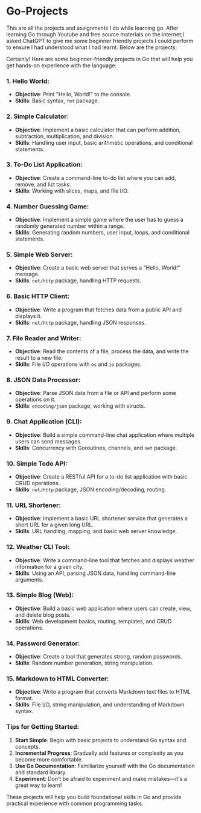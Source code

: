 # Go-Projects
This are all the projects and assignments I do while learning go.
After learning Go through Youtube and free source materials on the internet,I asked ChatGPT to give me some beginner friendly projects I could perform to ensure I had understood what I had learnt. Below are the projects;

Certainly! Here are some beginner-friendly projects in Go that will help you get hands-on experience with the language:

### 1. **Hello World**:
   - **Objective**: Print "Hello, World!" to the console.
   - **Skills**: Basic syntax, `fmt` package.

### 2. **Simple Calculator**:
   - **Objective**: Implement a basic calculator that can perform addition, subtraction, multiplication, and division.
   - **Skills**: Handling user input, basic arithmetic operations, and conditional statements.

### 3. **To-Do List Application**:
   - **Objective**: Create a command-line to-do list where you can add, remove, and list tasks.
   - **Skills**: Working with slices, maps, and file I/O.

### 4. **Number Guessing Game**:
   - **Objective**: Implement a simple game where the user has to guess a randomly generated number within a range.
   - **Skills**: Generating random numbers, user input, loops, and conditional statements.

### 5. **Simple Web Server**:
   - **Objective**: Create a basic web server that serves a "Hello, World!" message.
   - **Skills**: `net/http` package, handling HTTP requests.

### 6. **Basic HTTP Client**:
   - **Objective**: Write a program that fetches data from a public API and displays it.
   - **Skills**: `net/http` package, handling JSON responses.

### 7. **File Reader and Writer**:
   - **Objective**: Read the contents of a file, process the data, and write the result to a new file.
   - **Skills**: File I/O operations with `os` and `io` packages.

### 8. **JSON Data Processor**:
   - **Objective**: Parse JSON data from a file or API and perform some operations on it.
   - **Skills**: `encoding/json` package, working with structs.

### 9. **Chat Application (CLI)**:
   - **Objective**: Build a simple command-line chat application where multiple users can send messages.
   - **Skills**: Concurrency with Goroutines, channels, and `net` package.

### 10. **Simple Todo API**:
   - **Objective**: Create a RESTful API for a to-do list application with basic CRUD operations.
   - **Skills**: `net/http` package, JSON encoding/decoding, routing.

### 11. **URL Shortener**:
   - **Objective**: Implement a basic URL shortener service that generates a short URL for a given long URL.
   - **Skills**: URL handling, mapping, and basic web server knowledge.

### 12. **Weather CLI Tool**:
   - **Objective**: Write a command-line tool that fetches and displays weather information for a given city.
   - **Skills**: Using an API, parsing JSON data, handling command-line arguments.

### 13. **Simple Blog (Web)**:
   - **Objective**: Build a basic web application where users can create, view, and delete blog posts.
   - **Skills**: Web development basics, routing, templates, and CRUD operations.

### 14. **Password Generator**:
   - **Objective**: Create a tool that generates strong, random passwords.
   - **Skills**: Random number generation, string manipulation.

### 15. **Markdown to HTML Converter**:
   - **Objective**: Write a program that converts Markdown text files to HTML format.
   - **Skills**: File I/O, string manipulation, and understanding of Markdown syntax.

### Tips for Getting Started:

1. **Start Simple**: Begin with basic projects to understand Go syntax and concepts.
2. **Incremental Progress**: Gradually add features or complexity as you become more comfortable.
3. **Use Go Documentation**: Familiarize yourself with the Go documentation and standard library.
4. **Experiment**: Don’t be afraid to experiment and make mistakes—it's a great way to learn!

These projects will help you build foundational skills in Go and provide practical experience with common programming tasks.
